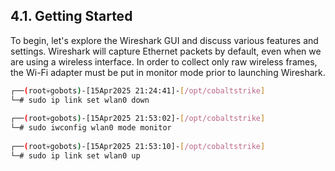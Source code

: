 ## 4.1. Getting Started

To begin, let's explore the Wireshark GUI and discuss various features and settings. Wireshark will capture Ethernet packets by default, even when we are using a wireless interface. In order to collect only raw wireless frames, the Wi-Fi adapter must be put in monitor mode prior to launching Wireshark.

```bash
┌──(root💀gobots)-[15Apr2025 21:24:41]-[/opt/cobaltstrike]
└─# sudo ip link set wlan0 down
  
┌──(root💀gobots)-[15Apr2025 21:53:02]-[/opt/cobaltstrike]
└─# sudo iwconfig wlan0 mode monitor
                         
┌──(root💀gobots)-[15Apr2025 21:53:10]-[/opt/cobaltstrike]
└─# sudo ip link set wlan0 up
```